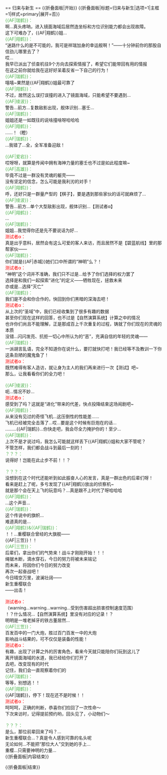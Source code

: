 == 归来与新生 ==
{{折叠面板|开始}}
{{折叠面板|标题=归来与新生|选项=1|主框=1|样式=primary|展开=否}}
<br>
<span style="color:#4eb24e;">{{AF|瑞鹤}}：</span><br>
啊…真头疼呐，进入镜面海域后居然连坐标和方位识别能力都会出现故障。<br>
这下可难办了，{{AF|翔鹤}}姐…<br>
<span style="color:#4eb24e;">{{AF|翔鹤}}：</span><br>
“迷路什么的是不可能的，我可是祥瑞加身的幸运舰啊！”——十分钟前你的那股自信劲儿哪里去了？<br>
哎…<br>
我早已派出了侦查机往9个方向去探索情报了，希望它们能带回有用的情报<br>
在这之前你就给我在这好好呆着反省一下自己的行为！<br>
<span style="color:#4eb24e;">{{AF|瑞鹤}}：</span><br>
嘻嘻~果然是{{AF|翔鹤}}姐最可靠了<br>
<span style="color:#4eb24e;">{{AF|翔鹤}}：</span><br>
不过，居然这么误打误撞的进入了镜面海域，只能希望不要遇到…<br>
<span style="color:#4eb24e;">{{AF|绫波}}：</span><br>
警告…前方…复数敌影出现，舰体识别…塞壬…<br>
<span style="color:#4eb24e;">{{AF|瑞鹤}}：</span><br>
姐姐还是一如既往的说啥撞啥呀哈哈哈<br>
<span style="color:#4eb24e;">{{AF|翔鹤}}：</span><br>
……！（瞪）<br>
<span style="color:#4eb24e;">{{AF|瑞鹤}}：</span><br>
…我错了…全，全军准备迎敌！<br>
<br>
<span style="color:#4eb24e;">{{AF|爱宕}}：</span><br>
哎呀呀，就算是传闻中拥有海神力量的塞壬也不过是如此程度嘛~<br>
<span style="color:#4eb24e;">{{AF|高雄}}：</span><br>
毕竟不过是一群没有灵魂的躯壳——<br>
没有坚定的信念，怎么可能是我利刃的对手！<br>
<span style="color:#4eb24e;">{{AF|翔鹤}}：</span><br>
呼，还好只是一群量产型的【棋子】，要是遇到那些家伙的话可就麻烦了…<br>
<span style="color:#4eb24e;">{{AF|绫波}}：</span><br>
警告…前方…单个大型敌影出现，舰体识别…【测试者α】<br>
<span style="color:#4eb24e;">{{AF|翔鹤}}：</span><br>
…<br>
<span style="color:#4eb24e;">{{AF|瑞鹤}}：</span><br>
姐姐…我觉得你还是先不要说话为好…<br>
<span style="color:#ff0000;">测试者α：</span><br>
真是出乎意料，居然会有这么可爱的客人来访，而且居然不是【碧蓝航线】里的那帮家伙——<br>
<span style="color:#4eb24e;">{{AF|瑞鹤}}：</span><br>
你们就是{{AF|赤城}}她们口中所谓的“神明”么？！<br>
<span style="color:#ff0000;">测试者α：</span><br>
“神明”这个词并不准确，我们只不过是…给予了你们选择的权力罢了<br>
选择是和我们一起探索“进化”的定义——牺牲现在，拯救未来<br>
亦或是…选择“灭亡”<br>
<span style="color:#4eb24e;">{{AF|瑞鹤}}：</span><br>
我们是不会和你合作的，快回到你们黑暗的深海去吧！<br>
<span style="color:#ff0000;">测试者α：</span><br>
从上次的“圣域”中，我们已经收集到了很多有趣的数据<br>
甚至你们现在这样的回答，也不过是【自然演算系统】计算之中的情况<br>
也许你们尚且不能理解，正是那成百上千次重复的过程，铸就了你们现在的灵魂的本质<br>
没错…闪闪发亮、抗拒一切心中所认为的“恶”，充满自信的年轻的灵魂——<br>
<span style="color:#4eb24e;">{{AF|瑞鹤}}：</span><br>
一派胡言乱语，完全不知道你在说什么，要打就快打吧！我已经等不及教训一下你这条丑陋的魔鬼鱼了！<br>
<span style="color:#ff0000;">测试者α：</span><br>
既然难得有客人造访，就让身为主人的我们再来进行一次【测试】吧~<br>
那么，让我看看你们的全力吧！<br>
<br>
<span style="color:#4eb24e;">{{AF|绫波}}：</span><br>
呃…情况不妙…<br>
<span style="color:#ff0000;">测试者α：</span><br>
感受到了吗？这就是“进化”带来的代差，快点投降结束这场闹剧吧~<br>
<span style="color:#4eb24e;">{{AF|翔鹤}}：</span><br>
从来没有见过的奇怪飞机…这压倒性的性能差……<br>
飞机已经被完全击落了…哎…要是这个时候有巨炮在的话…<br>
………{{AF|瑞鹤}}…你快走吧，我会尽全力掩护你的！至少…<br>
<span style="color:#4eb24e;">{{AF|瑞鹤}}：</span><br>
上次不是才说过吗，我怎么可能就这样丢下{{AF|翔鹤}}姐和大家不管呢？<br>
不管怎样，我们都会战斗到最后一刻的！<br>
<span style="color:#4eb24e;">？？？：</span><br>
说得好！岂能在此止步不前！！？<br>
<br>
<span style="color:#4eb24e;">？？？：</span><br>
没想到在这个时代还能听到如此振奋人心的发言，真是一群出色的后辈们呀！<br>
看来是赶上了呢，多亏发现了{{AF|翔鹤}}放出的侦察机~<br>
就是那个会在天上飞的玩意吗？…真是跟不上时代了呀哈哈哈<br>
<span style="color:#4eb24e;">{{AF|翔鹤}}：</span><br>
…这个声音…<br>
<span style="color:#4eb24e;">{{AF|瑞鹤}}：</span><br>
这个传说中的旗帜…<br>
难道真的是…<br>
<span style="color:#4eb24e;">{{AF|翔鹤}}&{{AF|瑞鹤}}：</span><br>
！！…重樱联合曾经的大旗舰——<br>
{{AF|三笠}}！！<br>
<span style="color:#4eb24e;">{{AF|三笠}}：</span><br>
后辈们，拿出你们的气势来！战斗才刚刚开始！！！<br>
绳锯木断，滴水穿石，今日的努力将被未来铭记<br>
而未来，将因你们今日的努力改变<br>
再次一起奋战吧！<br>
今日晴空万里，波澜壮阔——<br>
新生重樱联合<br>
——出击！<br>
<br>
<span style="color:#ff0000;">测试者α：</span><br>
（warning…warning…warning…受到伤害超出损害控制速度范围）<br>
！？什么情况…【自然演算系统】里没有对应的记录！？<br>
明明是一堆老掉牙的铁古董居然…<br>
<span style="color:#4eb24e;">{{AF|三笠}}：</span><br>
百发百中的一门大炮，胜过百门百发一中的大炮<br>
影响战斗结果的，可不仅仅是装备的性能！<br>
<span style="color:#ff0000;">测试者α：</span><br>
有趣，出现了计算之外的厉害角色，看来今天就只能陪你们玩到这儿了<br>
离开镜面海域的水道，我已经给你们打开了<br>
去吧，改变现有的时代<br>
记住，我们会一直观察着你们的<br>
<span style="color:#4eb24e;">{{AF|瑞鹤}}：</span><br>
等等，别想逃！！<br>
<span style="color:#4eb24e;">{{AF|翔鹤}}：</span><br>
{{AF|瑞鹤}}，停下！现在还不是时候！！<br>
<span style="color:#ff0000;">测试者α：</span><br>
呵呵呵，正确的判断，恭喜你们捡回了一次性命～<br>
下次来访时，记得提前预约哟，回头见了，小动物们～<br>
<br>
<span style="color:#4eb24e;">？？？：</span><br>
是么，那位前辈回来了吗？…<br>
新生重樱联合…？真是令人感到可靠的名头呢<br>
无论如何…不能把“那位大人”交到她的手上…<br>
重樱…只需要神明的力量…<br>
{{折叠面板|内容结束}}

{{折叠面板|结束}}